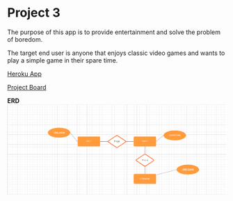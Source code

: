 # Project 3

The purpose of this app is to provide entertainment and solve the problem of boredom.

The target end user is anyone that enjoys classic video games and wants to play a simple game in their spare time.

[Heroku App](https://hidden-taiga-77470.herokuapp.com/)

[Project Board](https://github.com/tgriffith92/react-game/projects/1)

**ERD**
![ERD](https://github.com/tgriffith92/react-game/blob/master/client/public/ERD.png)